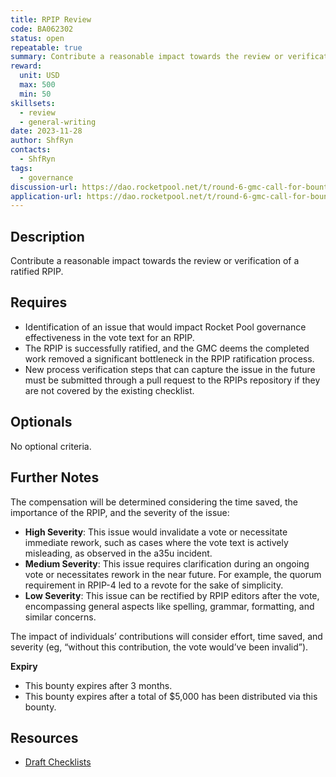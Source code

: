 ```yaml
---
title: RPIP Review
code: BA062302
status: open
repeatable: true
summary: Contribute a reasonable impact towards the review or verification of a ratified RPIP.
reward:
  unit: USD
  max: 500
  min: 50
skillsets:
  - review
  - general-writing
date: 2023-11-28
author: ShfRyn
contacts:
  - ShfRyn
tags: 
  - governance
discussion-url: https://dao.rocketpool.net/t/round-6-gmc-call-for-bounty-applications-deadline-is-november-11/2263/3
application-url: https://dao.rocketpool.net/t/round-6-gmc-call-for-bounty-applications-deadline-is-november-11/2263/3
---
```


## Description

Contribute a reasonable impact towards the review or verification of a ratified RPIP.

## Requires
* Identification of an issue that would impact Rocket Pool governance effectiveness in the vote text for an RPIP.
* The RPIP is successfully ratified, and the GMC deems the completed work removed a significant bottleneck in the RPIP ratification process.
* New process verification steps that can capture the issue in the future must be submitted through a pull request to the RPIPs repository if they are not covered by the existing checklist.

## Optionals
No optional criteria.

## Further Notes

The compensation will be determined considering the time saved, the importance of the RPIP, and the severity of the issue:

* **High Severity**: This issue would invalidate a vote or necessitate immediate rework, such as cases where the vote text is actively misleading, as observed in the a35u incident.
* **Medium Severity**: This issue requires clarification during an ongoing vote or necessitates rework in the near future. For example, the quorum requirement in RPIP-4 led to a revote for the sake of simplicity.
* **Low Severity**: This issue can be rectified by RPIP editors after the vote, encompassing general aspects like spelling, grammar, formatting, and similar concerns.

The impact of individuals’ contributions will consider effort, time saved, and severity (eg, “without this contribution, the vote would’ve been invalid”).

**Expiry**
* This bounty expires after 3 months.
* This bounty expires after a total of $5,000 has been distributed via this bounty.

## Resources
* [Draft Checklists](https://github.com/rocket-pool/RPIPs/pull/89)